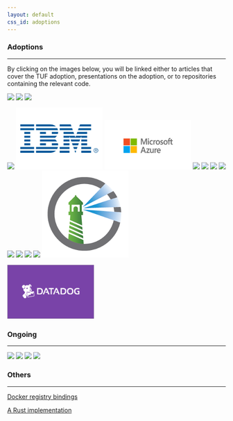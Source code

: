 ```yaml
---
layout: default
css_id: adoptions
---
```


### Adoptions
-------------

By clicking on the images below, you will be linked either to articles that
cover the TUF adoption, presentations on the adoption, or to repositories
containing the relevant code.


<a href="https://blog.docker.com/2015/08/content-trust-docker-1-8/" rel="docker
logo"><img src="/assets/images/docker_logo.png" width="200"></a> <a href="https://flynn.io/docs/development#the-update-framework-%28tuf%29" rel="Flynn
logo"><img src="/assets/images/flynn_logo.png" width="200"></a> <a
href="https://advancedtelematic.com/en/press-releases/ats-is-integrating-the-uptane-security-framework-for-over-the-air-software-updates-to-connected-vehicles.html"
rel="ATS logo"><img src="/assets/images/ats_logo.png" width="200"></a>

<a
href="https://github.com/theupdateframework/notary"
rel="Notary logo"><img src="/assets/images/notary_logo.png"
width="200"></a> 
<a href="https://console.bluemix.net/docs/services/Registry/registry_trusted_content.html#registry_trustedcontent"
rel="IBM logo"><img src="/assets/images/ibm_logo.jpg"
width="200"></a>
<a href="https://docs.microsoft.com/en-us/azure/container-registry/container-registry-content-trust"
rel="Microsoft Azure logo"><img src="/assets/images/azure_logo.jpg"
width="200"></a>
<a
href="https://leap.se/en/2014/darkest-night"
rel="LEAP logo"><img src="/assets/images/leap_logo.png"
width="200"></a> <a
href="https://www.youtube.com/watch?v=2ZIu9XTvsC0"
rel="VMware logo"><img src="/assets/images/vmware_logo.png"
width="200"></a> <a
href="https://www.youtube.com/watch?v=ofXHmfOTLyA"
rel="Quay logo"><img src="/assets/images/quay_logo.png"
width="200"></a> <a
href="https://github.com/digitalocean/do-agent"
rel="DigitalOcean logo"><img src="/assets/images/digitalocean_logo.png"
width="200"></a> <a
href="https://blog.cloudflare.com/pal-a-container-identity-bootstrapping-tool/"
rel="Cloudflare logo"><img src="/assets/images/cloudflare_logo.png"
width="200"></a> <a
href="http://docs.automotivelinux.org/docs/architecture/en/dev/reference/security/05-platform-security.html#agl-platform-software-update"
rel="AGL logo"><img src="/assets/images/agl.png"
width="200"></a>
<a href="https://github.com/kolide/updater"
rel="Kolide logo"><img src="/assets/images/kolide_logo.png"
width="200"></a>
<a href="https://www.airbiquity.com/news/press-releases/airbiquity-unveils-new-otamatictm-release-further-strengthening-over-air-ota-software-and-data-management-offering-automotive"
rel="Airbiquity logo"><img src="/assets/images/airbiquity.png"
width="200"></a>
<a href="https://github.com/goharbor/harbor/blob/master/docs/use_notary.md"
rel="Harbor logo"><img src="/assets/images/harbor_logo.png"
width="200"></a>

<a href="https://www.datadoghq.com/blog/engineering/secure-publication-of-datadog-agent-integrations-with-tuf-and-in-toto/"
rel="Datadog logo"><img src="/assets/images/datadog_logo.png"
width="200"></a>

### Ongoing
-----------

<a
href="https://github.com/pypa/interoperability-peps/blob/master/pep-0458-tuf-online-keys.rst"
rel="PyPI logo"><img src="/assets/images/pypi_logo.png"
width="200"></a> <a
href="https://corner.squareup.com/2013/12/securing-rubygems-with-tuf-part-1.html"
rel="Rubygems logo"><img src="/assets/images/rubygems_logo.png"
width="200"></a> <a
href="https://www.well-typed.com/blog/2015/04/improving-hackage-security/"
rel="Haskell Industrial Group logo"><img src="/assets/images/haskell_logo.png"
width="200"></a> <a
href="https://opam.ocaml.org/blog/Signing-the-opam-repository/" rel="OPAM
logo"><img src="/assets/images/opam_logo.png" width="200"></a>

### Others
----------

[Docker registry bindings](https://github.com/davedoesdev/dtuf)

[A Rust implementation](https://github.com/heartsucker/rust-tuf)
